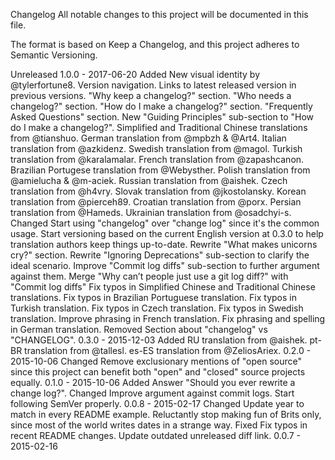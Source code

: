 Changelog
All notable changes to this project will be documented in this file.

The format is based on Keep a Changelog, and this project adheres to Semantic Versioning.

Unreleased
1.0.0 - 2017-06-20
Added
New visual identity by @tylerfortune8.
Version navigation.
Links to latest released version in previous versions.
"Why keep a changelog?" section.
"Who needs a changelog?" section.
"How do I make a changelog?" section.
"Frequently Asked Questions" section.
New "Guiding Principles" sub-section to "How do I make a changelog?".
Simplified and Traditional Chinese translations from @tianshuo.
German translation from @mpbzh & @Art4.
Italian translation from @azkidenz.
Swedish translation from @magol.
Turkish translation from @karalamalar.
French translation from @zapashcanon.
Brazilian Portugese translation from @Webysther.
Polish translation from @amielucha & @m-aciek.
Russian translation from @aishek.
Czech translation from @h4vry.
Slovak translation from @jkostolansky.
Korean translation from @pierceh89.
Croatian translation from @porx.
Persian translation from @Hameds.
Ukrainian translation from @osadchyi-s.
Changed
Start using "changelog" over "change log" since it's the common usage.
Start versioning based on the current English version at 0.3.0 to help translation authors keep things up-to-date.
Rewrite "What makes unicorns cry?" section.
Rewrite "Ignoring Deprecations" sub-section to clarify the ideal scenario.
Improve "Commit log diffs" sub-section to further argument against them.
Merge "Why can’t people just use a git log diff?" with "Commit log diffs"
Fix typos in Simplified Chinese and Traditional Chinese translations.
Fix typos in Brazilian Portuguese translation.
Fix typos in Turkish translation.
Fix typos in Czech translation.
Fix typos in Swedish translation.
Improve phrasing in French translation.
Fix phrasing and spelling in German translation.
Removed
Section about "changelog" vs "CHANGELOG".
0.3.0 - 2015-12-03
Added
RU translation from @aishek.
pt-BR translation from @tallesl.
es-ES translation from @ZeliosAriex.
0.2.0 - 2015-10-06
Changed
Remove exclusionary mentions of "open source" since this project can benefit both "open" and "closed" source projects equally.
0.1.0 - 2015-10-06
Added
Answer "Should you ever rewrite a change log?".
Changed
Improve argument against commit logs.
Start following SemVer properly.
0.0.8 - 2015-02-17
Changed
Update year to match in every README example.
Reluctantly stop making fun of Brits only, since most of the world writes dates in a strange way.
Fixed
Fix typos in recent README changes.
Update outdated unreleased diff link.
0.0.7 - 2015-02-16
